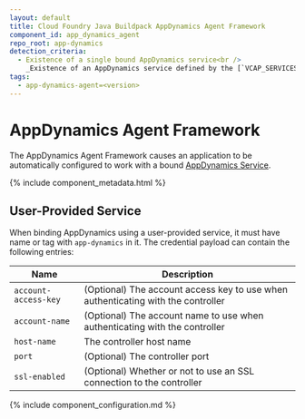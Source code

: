 ```yaml
---
layout: default
title: Cloud Foundry Java Buildpack AppDynamics Agent Framework
component_id: app_dynamics_agent
repo_root: app-dynamics
detection_criteria:
  - Existence of a single bound AppDynamics service<br />
    _Existence of an AppDynamics service defined by the [`VCAP_SERVICES`](http://docs.cloudfoundry.com/docs/using/deploying-apps/environment-variable.html#VCAP_SERVICES) payload containing a service name, label or tag with `app-dynamics` as a substring_
tags:
  - app-dynamics-agent=<version>
---
```


# AppDynamics Agent Framework
The AppDynamics Agent Framework causes an application to be automatically configured to work with a bound [AppDynamics Service][s].

{% include component_metadata.html %}

## User-Provided Service
When binding AppDynamics using a user-provided service, it must have name or tag with `app-dynamics` in it.  The credential payload can contain the following entries:

| Name | Description
| ---- | -----------
| `account-access-key` | (Optional) The account access key to use when authenticating with the controller
| `account-name` | (Optional) The account name to use when authenticating with the controller
| `host-name` | The controller host name
| `port` | (Optional) The controller port
| `ssl-enabled` | (Optional) Whether or not to use an SSL connection to the controller

{% include component_configuration.md %}

[s]: http://www.appdynamics.com
